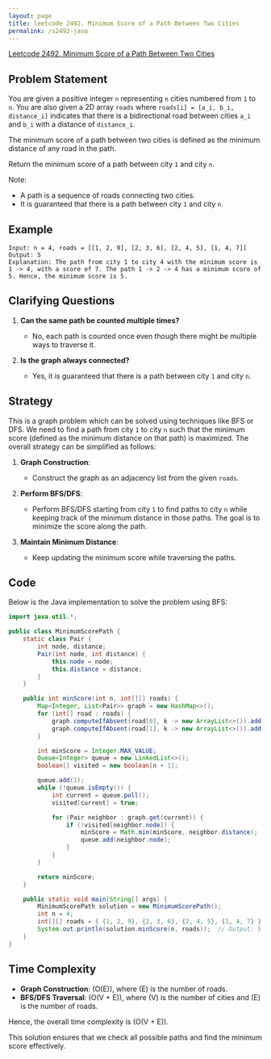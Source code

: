 ```yaml
---
layout: page
title: leetcode 2492. Minimum Score of a Path Between Two Cities
permalink: /s2492-java
---
```

[Leetcode 2492. Minimum Score of a Path Between Two Cities](https://algoadvance.github.io/algoadvance/l2492)
## Problem Statement

You are given a positive integer `n` representing `n` cities numbered from `1` to `n`. You are also given a 2D array `roads` where `roads[i] = [a_i, b_i, distance_i]` indicates that there is a bidirectional road between cities `a_i` and `b_i` with a distance of `distance_i`.

The minimum score of a path between two cities is defined as the minimum distance of any road in the path.

Return the minimum score of a path between city `1` and city `n`.

Note:
- A path is a sequence of roads connecting two cities.
- It is guaranteed that there is a path between city `1` and city `n`.

## Example
```
Input: n = 4, roads = [[1, 2, 9], [2, 3, 6], [2, 4, 5], [1, 4, 7]]
Output: 5
Explanation: The path from city 1 to city 4 with the minimum score is 1 -> 4, with a score of 7. The path 1 -> 2 -> 4 has a minimum score of 5. Hence, the minimum score is 5.
```

## Clarifying Questions

1. **Can the same path be counted multiple times?**
   - No, each path is counted once even though there might be multiple ways to traverse it.

2. **Is the graph always connected?**
   - Yes, it is guaranteed that there is a path between city `1` and city `n`.

## Strategy

This is a graph problem which can be solved using techniques like BFS or DFS. We need to find a path from city `1` to city `n` such that the minimum score (defined as the minimum distance on that path) is maximized. The overall strategy can be simplified as follows:

1. **Graph Construction**:
   - Construct the graph as an adjacency list from the given `roads`.

2. **Perform BFS/DFS**:
   - Perform BFS/DFS starting from city `1` to find paths to city `n` while keeping track of the minimum distance in those paths. The goal is to minimize the score along the path.

3. **Maintain Minimum Distance**:
   - Keep updating the minimum score while traversing the paths.

## Code

Below is the Java implementation to solve the problem using BFS:

```java
import java.util.*;

public class MinimumScorePath {
    static class Pair {
        int node, distance;
        Pair(int node, int distance) {
            this.node = node;
            this.distance = distance;
        }
    }

    public int minScore(int n, int[][] roads) {
        Map<Integer, List<Pair>> graph = new HashMap<>();
        for (int[] road : roads) {
            graph.computeIfAbsent(road[0], k -> new ArrayList<>()).add(new Pair(road[1], road[2]));
            graph.computeIfAbsent(road[1], k -> new ArrayList<>()).add(new Pair(road[0], road[2]));
        }

        int minScore = Integer.MAX_VALUE;
        Queue<Integer> queue = new LinkedList<>();
        boolean[] visited = new boolean[n + 1];

        queue.add(1);
        while (!queue.isEmpty()) {
            int current = queue.poll();
            visited[current] = true;

            for (Pair neighbor : graph.get(current)) {
                if (!visited[neighbor.node]) {
                    minScore = Math.min(minScore, neighbor.distance);
                    queue.add(neighbor.node);
                }
            }
        }

        return minScore;
    }

    public static void main(String[] args) {
        MinimumScorePath solution = new MinimumScorePath();
        int n = 4;
        int[][] roads = { {1, 2, 9}, {2, 3, 6}, {2, 4, 5}, {1, 4, 7} };
        System.out.println(solution.minScore(n, roads));  // Output: 5
    }
}
```

## Time Complexity

- **Graph Construction**: \(O(E)\), where \(E\) is the number of roads.
- **BFS/DFS Traversal**: \(O(V + E)\), where \(V\) is the number of cities and \(E\) is the number of roads.

Hence, the overall time complexity is \(O(V + E)\). 

This solution ensures that we check all possible paths and find the minimum score effectively.